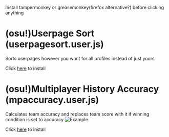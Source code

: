 Install tampermonkey or greasemonkey(firefox alternative?) before clicking anything
# (osu!)Userpage Sort (userpagesort.user.js)
Sorts userpages however you want for all profiles instead of just yours

Click [here](https://github.com/Thymue/userscripts/raw/master/userpagesort.user.js) to install

# (osu!)Multiplayer History Accuracy (mpaccuracy.user.js)
Calculates team accuracy and replaces team score with it if winning condition is set to accuracy
![Example](https://i.imgur.com/LCkWwvD.png "Example")

Click [here](https://github.com/Thymue/userscripts/raw/master/mpaccuracy.user.js) to install
